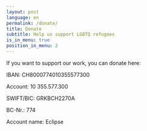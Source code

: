 ```yaml
---
layout: post
language: en
permalink: /donate/
title: Donate
subtitle: Help us support LGBTQ refugees
is_in_menu: true
position_in_menu: 2
---
```

If you want to support our work, you can donate here:

IBAN: CH8000774010355577300

Account: 10 355.577.300

SWIFT/BIC: GRKBCH2270A

BC-Nr.: 774

Account name: Eclipse
